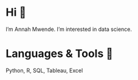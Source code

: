 # Hi 👋

I’m Annah Mwende. I’m interested in data science.

# Languages & Tools :wrench:

Python, R, SQL, Tableau, Excel



<!---
AnnahMM/AnnahMM is a ✨ special ✨ repository because its `README.md` (this file) appears on your GitHub profile.
You can click the Preview link to take a look at your changes.
--->
